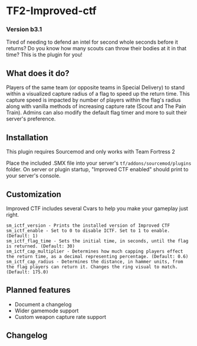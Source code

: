 # TF2-Improved-ctf
### Version b3.1
Tired of needing to defend an intel for second whole seconds before it returns? Do you know how many scouts can throw their bodies at it in that time? This is the plugin for you!

## What does it do?
Players of the same team (or opposite teams in Special Delivery) to stand within a visualized capture radius of a flag to speed up the return time. This capture speed is impacted by number of players within the flag's radius along with vanilla methods of increasing capture rate (Scout and The Pain Train). Admins can also modify the default flag timer and more to suit their server's preference.

## Installation
This plugin requires Sourcemod and only works with Team Fortress 2

Place the included .SMX file into your server's `tf/addons/sourcemod/plugins` folder. On server or plugin startup, "Improved CTF enabled" should print to your server's console.

## Customization
Improved CTF includes several Cvars to help you make your gameplay just right.
```
sm_ictf_version - Prints the installed version of Improved CTF
sm_ictf_enable - Set to 0 to disable ICTF. Set to 1 to enable. (Default: 1)
sm_ictf_flag_time - Sets the initial time, in seconds, until the flag is returned. (Default: 30)
sm_ictf_cap_multiplier - Determines how much capping players effect the return time, as a decimal representing percentage. (Default: 0.6)
sm_ictf_cap_radius - Determines the distance, in hammer units, from the flag players can return it. Changes the ring visual to match. (Default: 175.0)
```
## Planned features
- Document a changelog
- Wider gamemode support
- Custom weapon capture rate support

## Changelog
